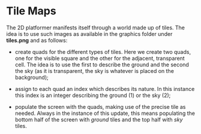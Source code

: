 # Tile Maps

The 2D platformer manifests itself through a world made up of tiles. The idea is to use such images as available in the graphics folder under **tiles.png** and as follows:

- create quads for the different types of tiles. Here we create two quads, one for the visible square and the other for the adjacent, transparent cell. The idea is to use the first to describe the ground and the second the sky (as it is transparent, the sky is whatever is placed on the background);

- assign to each quad an index which describes its nature. In this instance this index is an integer describing the ground (1) or the sky (2);

- populate the screen with the quads, making use of the precise tile as needed. Always in the instance of this update, this means populating the bottom half of the screen with _ground_ tiles and the top half with _sky_ tiles.
